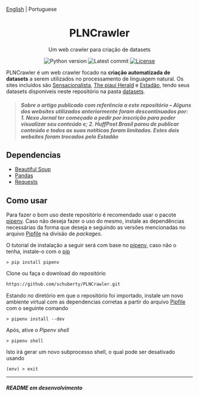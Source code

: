 [English](./README.md) | Portuguese

<h1 align="center">PLNCrawler</h1>

<div align="center">

Um web crawler para criação de datasets

![Python version][python-src]
![Latest commit][commit-src]
[![License][license-src]][license-href]

</div>

PLNCrawler é um web crawler focado na **criação automatizada de datasets** a serem utilizados no processamento de linguagem natural. Os sites incluídos são [Sensacionalista](https://www.sensacionalista.com.br/pais/), [The piauí Herald](https://piaui.folha.uol.com.br/herald/) e [Estadão](https://politica.estadao.com.br/ultimas), tendo seus datasets disponíveis neste repositório na pasta [datasets](datasets/).

> ##### **Sobre o artigo publicado com referência a este repositório** – Alguns dos websites utilizados anteriormente foram descontinuados por: 1. Nexo Jornal ter começado a pedir por inscrição para poder visualizar seu conteúdo e; 2. HuffPost Brasil parou de publicar conteúdo e todos as suas notíticas foram limitadas. Estes dois websites foram trocados pelo Estadão #####

## Dependencias ##

- [Beautiful Soup](https://www.crummy.com/software/BeautifulSoup/)
- [Pandas](https://pandas.pydata.org/)
- [Requests](https://requests.readthedocs.io/en/master/)

## Como usar ##

Para fazer o bom uso deste repositório é recomendado usar o pacote [pipenv](https://pypi.org/project/pipenv/). Caso não deseja fazer o uso do mesmo, instale as dependências necessárias da forma que deseja e seguindo as versões mencionadas no arquivo [Pipfile](Pipfile) na divisão de *packages*.

O tutorial de instalação a seguir será com base no [pipenv](https://pypi.org/project/pipenv/), caso não o tenha, instale-o com o [pip](https://pip.pypa.io/en/stable/installing/)

```properties
> pip install pipenv
```

Clone ou faça o download do repositório

```sh
https://github.com/schuberty/PLNCrawler.git
```

Estando no diretório em que o repositório foi importado, instale um novo ambiente virtual com as dependencias corretas a partir do arquivo [Pipfile](Pipfile) com o seguinte comando

```properties
> pipenv install --dev
```

Após, ative o *Pipenv shell*

```properties
> pipenv shell
```

Isto irá gerar um novo subprocesso shell, o qual pode ser desativado usando

```properties
(env) > exit
```

---
###### **README em desenvolvimento** ######

[python-src]: https://img.shields.io/badge/python-3.9-green.svg
[commit-src]: https://badgen.net/github/last-commit/schuberty/PLNCrawler
[license-src]: https://badgen.net/github/license/schuberty/PLNCrawler
[license-href]: LICENSE.md
